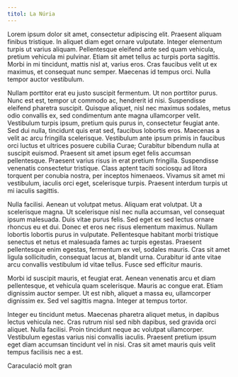 ```yaml
---
titol: La Núria
---
```

Lorem ipsum dolor sit amet, consectetur adipiscing elit. Praesent aliquam finibus tristique. In aliquet diam eget ornare vulputate. Integer elementum turpis ut varius aliquam. Pellentesque eleifend ante sed quam vehicula, pretium vehicula mi pulvinar. Etiam sit amet tellus ac turpis porta sagittis. Morbi in mi tincidunt, mattis nisl at, varius eros. Cras faucibus velit ut ex maximus, et consequat nunc semper. Maecenas id tempus orci. Nulla tempor auctor vestibulum.

Nullam porttitor erat eu justo suscipit fermentum. Ut non porttitor purus. Nunc est est, tempor ut commodo ac, hendrerit id nisi. Suspendisse eleifend pharetra suscipit. Quisque aliquet, nisl nec maximus sodales, metus odio convallis ex, sed condimentum ante magna ullamcorper velit. Vestibulum turpis ipsum, pretium quis purus in, consectetur feugiat ante. Sed dui nulla, tincidunt quis erat sed, faucibus lobortis eros. Maecenas a velit ac arcu fringilla scelerisque. Vestibulum ante ipsum primis in faucibus orci luctus et ultrices posuere cubilia Curae; Curabitur bibendum nulla at suscipit euismod. Praesent sit amet ipsum eget felis accumsan pellentesque. Praesent varius risus in erat pretium fringilla. Suspendisse venenatis consectetur tristique. Class aptent taciti sociosqu ad litora torquent per conubia nostra, per inceptos himenaeos. Vivamus sit amet mi vestibulum, iaculis orci eget, scelerisque turpis. Praesent interdum turpis ut mi iaculis sagittis.

Nulla facilisi. Aenean ut volutpat metus. Aliquam erat volutpat. Ut a scelerisque magna. Ut scelerisque nisl nec nulla accumsan, vel consequat ipsum malesuada. Duis vitae purus felis. Sed eget ex sed lectus ornare rhoncus eu et dui. Donec et eros nec risus elementum maximus. Nullam lobortis lobortis purus in vulputate. Pellentesque habitant morbi tristique senectus et netus et malesuada fames ac turpis egestas. Praesent pellentesque enim egestas, fermentum ex vel, sodales mauris. Cras sit amet ligula sollicitudin, consequat lacus at, blandit urna. Curabitur id ante vitae arcu convallis vestibulum id vitae tellus. Fusce sed efficitur mauris.

Morbi id suscipit mauris, et feugiat erat. Aenean venenatis arcu et diam pellentesque, et vehicula quam scelerisque. Mauris ac congue erat. Etiam dignissim auctor semper. Ut est nibh, aliquet a massa eu, ullamcorper dignissim ex. Sed vel sagittis magna. Integer at tempus tortor.

Integer eu tincidunt metus. Maecenas pharetra aliquet metus, in dapibus lectus vehicula nec. Cras rutrum nisl sed nibh dapibus, sed gravida orci aliquet. Nulla facilisi. Proin tincidunt neque ac volutpat ullamcorper. Vestibulum egestas varius nisi convallis iaculis. Praesent pretium ipsum eget diam accumsan tincidunt vel in nisi. Cras sit amet mauris quis velit tempus facilisis nec a est.

Caraculació molt gran